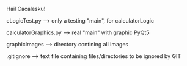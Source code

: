 Hail Cacalesku!

cLogicTest.py --> only a testing "main", for calculatorLogic

calculatorGraphics.py --> real "main" with graphic PyQt5

graphicImages --> directory contining all images

.gitignore --> text file containing files/directories to be ignored by GIT